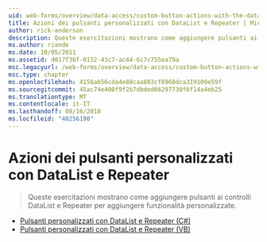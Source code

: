 ```yaml
---
uid: web-forms/overview/data-access/custom-button-actions-with-the-datalist-and-repeater/index
title: Azioni dei pulsanti personalizzati con DataList e Repeater | Microsoft Docs
author: rick-anderson
description: Queste esercitazioni mostrano come aggiungere pulsanti ai controlli DataList e Repeater per aggiungere funzionalità personalizzate.
ms.author: riande
ms.date: 10/05/2011
ms.assetid: d017f36f-0152-43c7-ac44-6c7c755ea79a
msc.legacyurl: /web-forms/overview/data-access/custom-button-actions-with-the-datalist-and-repeater
msc.type: chapter
ms.openlocfilehash: 4156ab56cda4e88caa883cf8968dca319109e59f
ms.sourcegitcommit: 45ac74e400f9f2b7dbded66297730f6f14a4eb25
ms.translationtype: MT
ms.contentlocale: it-IT
ms.lasthandoff: 08/16/2018
ms.locfileid: "48256190"
---
```

<a name="custom-button-actions-with-the-datalist-and-repeater"></a>Azioni dei pulsanti personalizzati con DataList e Repeater
====================
> Queste esercitazioni mostrano come aggiungere pulsanti ai controlli DataList e Repeater per aggiungere funzionalità personalizzate.


- [Pulsanti personalizzati con DataList e Repeater (C#)](custom-buttons-in-the-datalist-and-repeater-cs.md)
- [Pulsanti personalizzati con DataList e Repeater (VB)](custom-buttons-in-the-datalist-and-repeater-vb.md)
